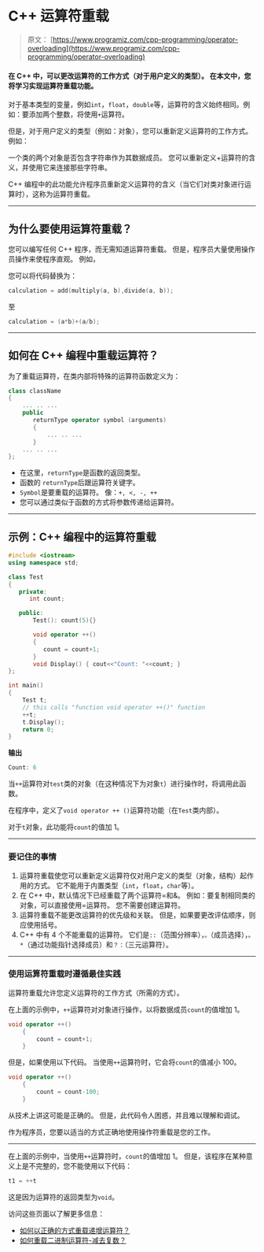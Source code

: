 # C++ 运算符重载

> 原文： [https://www.programiz.com/cpp-programming/operator-overloading](https://www.programiz.com/cpp-programming/operator-overloading)

#### 在 C++ 中，可以更改运算符的工作方式（对于用户定义的类型）。 在本文中，您将学习实现运算符重载功能。

对于基本类型的变量，例如`int`，`float`，`double`等，运算符的含义始终相同。例如：要添加两个整数，将使用`+`运算符。

但是，对于用户定义的类型（例如：对象），您可以重新定义运算符的工作方式。 例如：

一个类的两个对象是否包含字符串作为其数据成员。 您可以重新定义+运算符的含义，并使用它来连接那些字符串。

C++ 编程中的此功能允许程序员重新定义运算符的含义（当它们对类对象进行运算时），这称为运算符重载。

* * *

## 为什么要使用运算符重载？

您可以编写任何 C++ 程序，而无需知道运算符重载。 但是，程序员大量使用操作员操作来使程序直观。 例如，

您可以将代码替换为：

```cpp
calculation = add(multiply(a, b),divide(a, b));
```

至

```cpp
calculation = (a*b)+(a/b);
```

* * *

## 如何在 C++ 编程中重载运算符？

为了重载运算符，在类内部将特殊的运算符函数定义为：

```cpp
class className
{
    ... .. ...
    public
       returnType operator symbol (arguments)
       {
           ... .. ...
       } 
    ... .. ...
};

```

*   在这里，`returnType`是函数的返回类型。
*   函数的 `returnType`后跟运算符关键字。
*   `Symbol`是要重载的运算符。 像：`+, <, -, ++`
*   您可以通过类似于函数的方式将参数传递给运算符。

* * *

## 示例：C++ 编程中的运算符重载

```cpp
#include <iostream>
using namespace std;

class Test
{
   private:
      int count;

   public:
       Test(): count(5){}

       void operator ++() 
       { 
          count = count+1; 
       }
       void Display() { cout<<"Count: "<<count; }
};

int main()
{
    Test t;
    // this calls "function void operator ++()" function
    ++t;    
    t.Display();
    return 0;
} 
```

**输出**

```cpp
Count: 6
```

当`++`运算符对`test`类的对象（在这种情况下为对象`t`）进行操作时，将调用此函数。

在程序中，定义了`void operator ++ ()`运算符功能（在`Test`类内部）。

对于`t`对象，此功能将`count`的值加 1。

* * *

### 要记住的事情

1.  运算符重载使您可以重新定义运算符仅对用户定义的类型（对象，结构）起作用的方式。 它不能用于内置类型（`int`，`float`，`char`等）。
2.  在 C++ 中，默认情况下已经重载了两个运算符=和&。 例如：要复制相同类的对象，可以直接使用=运算符。 您不需要创建运算符。
3.  运算符重载不能更改运算符的优先级和关联。 但是，如果要更改评估顺序，则应使用括号。
4.  C++ 中有 4 个不能重载的运算符。 它们是`::`（范围分辨率），`。`（成员选择），`。*`（通过功能指针选择成员）和`？：`（三元运算符）。

* * *

### 使用运算符重载时遵循最佳实践

运算符重载允许您定义运算符的工作方式（所需的方式）。

在上面的示例中，`++`运算符对对象进行操作，以将数据成员`count`的值增加 1。

```cpp
void operator ++() 
    { 
        count = count+1; 
    }

```

但是，如果使用以下代码。 当使用`++`运算符时，它会将`count`的值减小 100。

```cpp
void operator ++() 
    { 
        count = count-100; 
    }

```

从技术上讲这可能是正确的。 但是，此代码令人困惑，并且难以理解和调试。

作为程序员，您要以适当的方式正确地使用操作符重载是您的工作。

* * *

在上面的示例中，当使用`++`运算符时，`count`的值增加 1。 但是，该程序在某种意义上是不完整的，您不能使用以下代码：

```cpp
t1 = ++t
```

这是因为运算符的返回类型为`void`。

访问这些页面以了解更多信息：

*   [如何以正确的方式重载递增运算符？](/cpp-programming/increment-decrement-operator-overloading)
*   [如何重载二进制运算符-减去复数？](/cpp-programming/operator-overloading/binary-operator-overloading)
